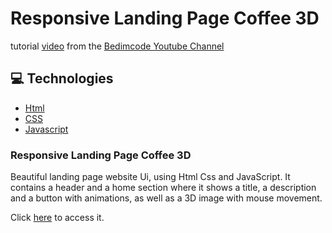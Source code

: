 # Responsive Landing Page Coffee 3D
tutorial [video](https://youtu.be/Lf6zONwYeec) from the [Bedimcode Youtube Channel](https://www.youtube.com/c/Bedimcode)

## :computer: Technologies

- [Html](https://www.w3schools.com/html/)
- [CSS](https://www.w3schools.com/css/)
- [Javascript](https://www.w3schools.com/js/)

### Responsive Landing Page Coffee 3D
Beautiful landing page website Ui, using Html Css and JavaScript. It contains a header and a home section where it shows a title, a description and a button with animations, as well as a 3D image with mouse movement.

Click [here](https://guibbers.github.io/responsive-coffee-landing-page/) to access it.
